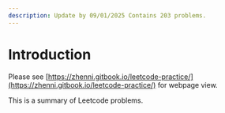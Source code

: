 ```yaml
---
description: Update by 09/01/2025 Contains 203 problems.
---
```


# Introduction

Please see [https://zhenni.gitbook.io/leetcode-practice/](https://zhenni.gitbook.io/leetcode-practice/) for webpage view.

This is a summary of Leetcode problems.
